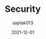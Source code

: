---
author: saptak013
coauthor: tomvangoethem
# coauthors @@
date: 2021-12-01
draft: true
publisher: httparchive
tags:
  - studies
  - security
target_url: https://almanac.httparchive.org/en/2021/security
title: Security
---